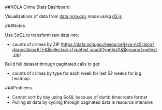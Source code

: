##NOLA Crime Stats Dashboard

Visualizations of data from [data.nola.gov](https://data.nola.gov/) made using [d3.js](http://d3js.org/)

###Notes

Use SoQL to transform raw data into:
 * counts of crimes by ZIP (https://data.nola.gov/resource/jsyu-nz5r.json?disposition=RTF&$select=zip,typetext,count(typetext)&$group=typetext,zip)

Build full dataset through paginated calls to get:
 * counts of crimes by type for each week for last 52 weeks for big heatmap

###Problems

 * Cannot sort by day using SoQL because of dumb timecreate format
 * Pulling all data by cycling through paginated data is resource intensive